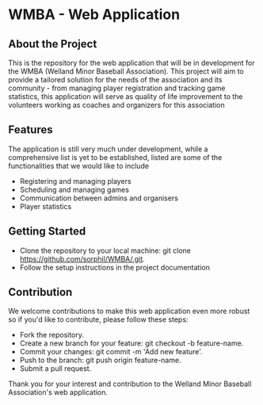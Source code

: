 # WMBA - Web Application

## About the Project
This is the repository for the web application that will be in development for the WMBA (Welland Minor Baseball Association). This project will aim to provide a tailored solution for the needs of the association and its community - from managing player registration and tracking game statistics, this application will serve as quality of life improvement to the volunteers working as coaches and organizers for this association

## Features
The application is still very much under development, while a comprehensive list is yet to be established, listed are some of the functionalities that we would like to include
- Registering and managing players
- Scheduling and managing games
- Communication between admins and organisers
- Player statistics

## Getting Started
- Clone the repository to your local machine: git clone https://github.com/sorphil/WMBA/.git.
- Follow the setup instructions in the project documentation

## Contribution
We welcome contributions to make this web application even more robust so if you'd like to contribute, please follow these steps:

- Fork the repository.
- Create a new branch for your feature: git checkout -b feature-name.
- Commit your changes: git commit -m 'Add new feature'.
- Push to the branch: git push origin feature-name.
- Submit a pull request.

Thank you for your interest and contribution to the Welland Minor Baseball Association's web application. 
